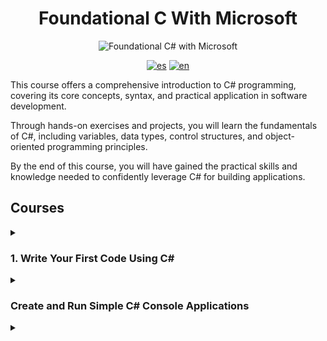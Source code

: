 <div align="center">

# Foundational C With Microsoft

![Foundational C# with Microsoft](https://learn.microsoft.com/en-us/training/achievements/csharp-data.svg)

[![es](https://img.shields.io/badge/lang-es-yellow.svg)](./README.es.md)
[![en](https://img.shields.io/badge/lang-en-red.svg)](./README.md)

</div>

This course offers a comprehensive introduction to C# programming, covering its core concepts, syntax, and practical application in software development.

Through hands-on exercises and projects, you will learn the fundamentals of C#, including variables, data types, control structures, and object-oriented programming principles.

By the end of this course, you will have gained the practical skills and knowledge needed to confidently leverage C# for building applications.

## Courses

<details >
<summary>

### 1. Write Your First Code Using C\#

</summary>
Begin your journey by learning to write your first code using C#. Develop a
strong foundation as you explore the fundamentals and syntax of the language,
setting the stage for your programming adventures.

- [x] Write Your First C# Code
- [x] Store and Retrieve Data Using Literal and Variable Values in C#
- [x] Perform Basic String Formatting in C#
- [x] Perform Basic Operations on Numbers in C#
- [x] Guided Project - Calculate and Print Student Grades
- [x] Guided Project - Calculate Final GPA
- [x] Trophy Write Your First Code Using C#
</details>
</details>

<details >
<summary>

### Create and Run Simple C# Console Applications

</summary>
Master the art of creating and running simple C# console applications. Dive into
the world of console-based programming, where you will gain hands-on experience
executing your code and seeing it in action.

- [-] Install and Configure Visual Studio Code for C# Development
- [-] Call Methods From the .NET Class Library Using C#
- [-] Add Decision Logic to Your Code Using if, else, and else if statements
  in C#
- [-] Store and Iterate Through Sequences of Data Using Arrays and the foreach
  Statement in C#
- [-] Create Readable Code with Conventions, Whitespace, and Comments in C#
- [-] Guided Project - Develop foreach and if-elseif-else Structures to
  Process Array Data in C#
- [-] Challenge Project - Develop foreach and if-elseif-else Structures to Process Array Data in C#
- [-] Trophy - Create and Run Simple C# Console Applications
</details>
<details >
<summary>
